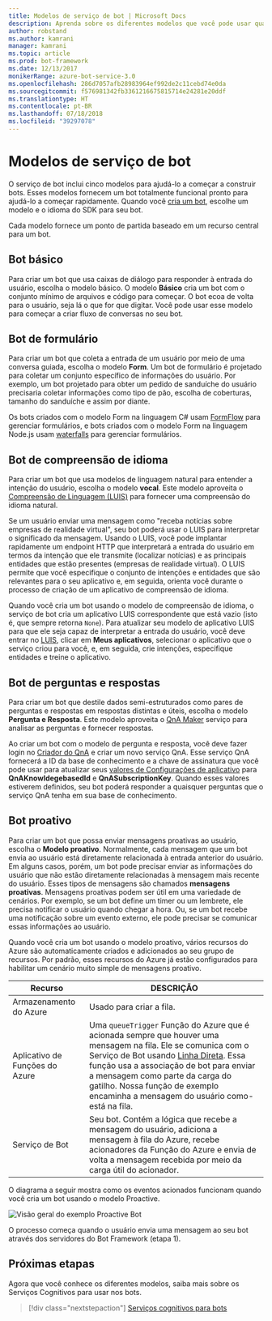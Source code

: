 ```yaml
---
title: Modelos de serviço de bot | Microsoft Docs
description: Aprenda sobre os diferentes modelos que você pode usar quando cria um bot com o Bot Service.
author: robstand
ms.author: kamrani
manager: kamrani
ms.topic: article
ms.prod: bot-framework
ms.date: 12/13/2017
monikerRange: azure-bot-service-3.0
ms.openlocfilehash: 286d7057afb28983964ef992de2c11cebd74e0da
ms.sourcegitcommit: f576981342fb3361216675815714e24281e20ddf
ms.translationtype: HT
ms.contentlocale: pt-BR
ms.lasthandoff: 07/18/2018
ms.locfileid: "39297078"
---
```

# <a name="bot-service-templates"></a>Modelos de serviço de bot
O serviço de bot inclui cinco modelos para ajudá-lo a começar a construir bots. Esses modelos fornecem um bot totalmente funcional pronto para ajudá-lo a começar rapidamente. Quando você [cria um bot](bot-service-quickstart.md), escolhe um modelo e o idioma do SDK para seu bot.

Cada modelo fornece um ponto de partida baseado em um recurso central para um bot. 

## <a name="basic-bot"></a>Bot básico
Para criar um bot que usa caixas de diálogo para responder à entrada do usuário, escolha o modelo básico. O modelo **Básico** cria um bot com o conjunto mínimo de arquivos e código para começar. O bot ecoa de volta para o usuário, seja lá o que for que digitar. Você pode usar esse modelo para começar a criar fluxo de conversas no seu bot.

## <a name="form-bot"></a>Bot de formulário
Para criar um bot que coleta a entrada de um usuário por meio de uma conversa guiada, escolha o modelo **Form**. Um bot de formulário é projetado para coletar um conjunto específico de informações do usuário. Por exemplo, um bot projetado para obter um pedido de sanduíche do usuário precisaria coletar informações como tipo de pão, escolha de coberturas, tamanho do sanduíche e assim por diante.

Os bots criados com o modelo Form na linguagem C# usam [FormFlow](dotnet/bot-builder-dotnet-formflow.md) para gerenciar formulários, e bots criados com o modelo Form na linguagem Node.js usam [waterfalls](nodejs/bot-builder-nodejs-dialog-waterfall.md) para gerenciar formulários.

## <a name="language-understanding-bot"></a>Bot de compreensão de idioma
Para criar um bot que usa modelos de linguagem natural para entender a intenção do usuário, escolha o modelo **vocal**. Este modelo aproveita o <a href="https://www.luis.ai" target="_blank">Compreensão de Linguagem (LUIS)</a> para fornecer uma compreensão do idioma natural.

Se um usuário enviar uma mensagem como "receba notícias sobre empresas de realidade virtual", seu bot poderá usar o LUIS para interpretar o significado da mensagem. Usando o LUIS, você pode implantar rapidamente um endpoint HTTP que interpretará a entrada do usuário em termos da intenção que ele transmite (localizar notícias) e as principais entidades que estão presentes (empresas de realidade virtual). O LUIS permite que você especifique o conjunto de intenções e entidades que são relevantes para o seu aplicativo e, em seguida, orienta você durante o processo de criação de um aplicativo de compreensão de idioma.

Quando você cria um bot usando o modelo de compreensão de idioma, o serviço de bot cria um aplicativo LUIS correspondente que está vazio (isto é, que sempre retorna `None`). Para atualizar seu modelo de aplicativo LUIS para que ele seja capaz de interpretar a entrada do usuário, você deve entrar no <a href="https://www.luis.ai" target="_blank">LUIS</a>, clicar em **Meus aplicativos**, selecionar o aplicativo que o serviço criou para você, e, em seguida, crie intenções, especifique entidades e treine o aplicativo.

## <a name="question-and-answer-bot"></a>Bot de perguntas e respostas
Para criar um bot que destile dados semi-estruturados como pares de perguntas e respostas em respostas distintas e úteis, escolha o modelo **Pergunta e Resposta**. Este modelo aproveita o <a href="https://qnamaker.ai">QnA Maker</a> serviço para analisar as perguntas e fornecer respostas. 

Ao criar um bot com o modelo de pergunta e resposta, você deve fazer login no <a href="https://qnamaker.ai">Criador do QnA</a> e criar um novo serviço QnA. Esse serviço QnA fornecerá a ID da base de conhecimento e a chave de assinatura que você pode usar para atualizar seus [valores de Configurações de aplicativo](bot-service-manage-settings.md) para **QnAKnowldegebasedId** e **QnASubscriptionKey**. Quando esses valores estiverem definidos, seu bot poderá responder a quaisquer perguntas que o serviço QnA tenha em sua base de conhecimento.

## <a name="proactive-bot"></a>Bot proativo
Para criar um bot que possa enviar mensagens proativas ao usuário, escolha o **Modelo proativo**. Normalmente, cada mensagem que um bot envia ao usuário está diretamente relacionada à entrada anterior do usuário. Em alguns casos, porém, um bot pode precisar enviar as informações do usuário que não estão diretamente relacionadas à mensagem mais recente do usuário. Esses tipos de mensagens são chamados **mensagens proativas**. Mensagens proativas podem ser útil em uma variedade de cenários. Por exemplo, se um bot define um timer ou um lembrete, ele precisa notificar o usuário quando chegar a hora. Ou, se um bot recebe uma notificação sobre um evento externo, ele pode precisar se comunicar essas informações ao usuário. 

Quando você cria um bot usando o modelo proativo, vários recursos do Azure são automaticamente criados e adicionados ao seu grupo de recursos. Por padrão, esses recursos do Azure já estão configurados para habilitar um cenário muito simple de mensagens proativo. 

| Recurso | DESCRIÇÃO |
|----|----|
| Armazenamento do Azure | Usado para criar a fila. |
| Aplicativo de Funções do Azure | Uma `queueTrigger` Função do Azure que é acionada sempre que houver uma mensagem na fila. Ele se comunica com o Serviço de Bot usando [Linha Direta](https://docs.microsoft.com/bot-framework/rest-api/bot-framework-rest-direct-line-3-0-concepts). Essa função usa a associação de bot para enviar a mensagem como parte da carga do gatilho. Nossa função de exemplo encaminha a mensagem do usuário como-está na fila.
| Serviço de Bot | Seu bot. Contém a lógica que recebe a mensagem do usuário, adiciona a mensagem à fila do Azure, recebe acionadores da Função do Azure e envia de volta a mensagem recebida por meio da carga útil do acionador. |

O diagrama a seguir mostra como os eventos acionados funcionam quando você cria um bot usando o modelo Proactive.

![Visão geral do exemplo Proactive Bot](~/media/bot-proactive-diagram.png)

O processo começa quando o usuário envia uma mensagem ao seu bot através dos servidores do Bot Framework (etapa 1).

## <a name="next-steps"></a>Próximas etapas
Agora que você conhece os diferentes modelos, saiba mais sobre os Serviços Cognitivos para usar nos bots.

> [!div class="nextstepaction"]
> [Serviços cognitivos para bots](bot-service-concept-intelligence.md)
